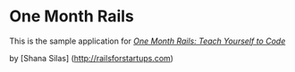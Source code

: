 # One Month Rails

This is the sample application for 
[*One Month Rails: Teach Yourself to Code*](http://onemonthrails.com)

by [Shana Silas] (http://railsforstartups.com)